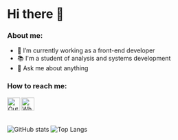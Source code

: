 # <h1>Hi there 👋</h1>

<h3>About me: </h3>

- 🔭 I’m currently working as a front-end developer
- 📚 I'm a student of analysis and systems development
- 💬 Ask me about anything 

<h3>How to reach me: </h3>

<a target="_blank" href="mailto:fernando.martens@outlook.com">
  <img align="left" alt="Outlook" width="30px" src="https://img.icons8.com/color/48/000000/ms-outlook.png" />
</a>

<a target="_blank" href="https://mywhats.net/fernandowmartens">
  <img align="left" alt="Whatsapp" width="30px" src="https://img.icons8.com/color/48/000000/whatsapp.png" />
</a>

<br>
<br>
<br>

![GitHub stats](https://github-readme-stats.vercel.app/api?username=fernando-martens&show_icons=true&theme=yeblu)
![Top Langs](https://github-readme-stats.vercel.app/api/top-langs/?username=fernando-martens&layout=compact&theme=yeblu)


<!--
**fernandowmartens/fernandowmartens** is a ✨ _special_ ✨ repository because its `README.md` (this file) appears on your GitHub profile.

Here are some ideas to get you started:

- 🔭 I’m currently working on ...
- 🌱 I’m currently learning ...
- 👯 I’m looking to collaborate on ...
- 🤔 I’m looking for help with ...
- 💬 Ask me about ...
- 📫 How to reach me: ...
- 😄 Pronouns: ...
- ⚡ Fun fact: ...
-->


